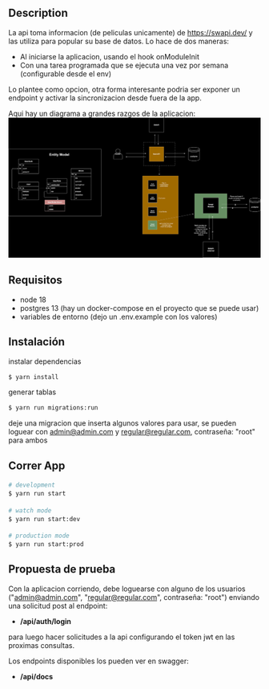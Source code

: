 ## Description

La api toma informacion (de peliculas unicamente) de https://swapi.dev/ y las utiliza para popular su base de datos.
Lo hace de dos maneras:

- Al iniciarse la aplicacion, usando el hook onModuleInit
- Con una tarea programada que se ejecuta una vez por semana (configurable desde el env)

Lo plantee como opcion, otra forma interesante podria ser exponer un endpoint y activar la sincronizacion desde fuera de la app.

Aqui hay un diagrama a grandes razgos de la aplicacion:
![Diagram](./docs/diagrams/sw-diagram.drawio.svg)

## Requisitos

- node 18
- postgres 13 (hay un docker-compose en el proyecto que se puede usar)
- variables de entorno (dejo un .env.example con los valores)

## Instalación

instalar dependencias

```bash
$ yarn install
```

generar tablas

```bash
$ yarn run migrations:run
```

deje una migracion que inserta algunos valores para usar, se pueden loguear con admin@admin.com y regular@regular.com, contraseña: "root" para ambos

## Correr App

```bash
# development
$ yarn run start

# watch mode
$ yarn run start:dev

# production mode
$ yarn run start:prod
```

## Propuesta de prueba

Con la aplicacion corriendo, debe loguearse con alguno de los usuarios ("admin@admin.com", "regular@regular.com", contraseña: "root") enviando una solicitud post al endpoint:

- **/api/auth/login**

para luego hacer solicitudes a la api configurando el token jwt en las proximas consultas.

Los endpoints disponibles los pueden ver en swagger:

- **/api/docs**
